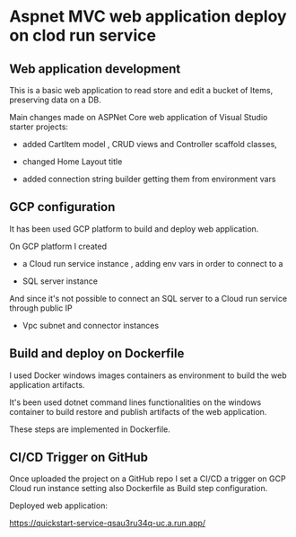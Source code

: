 # Aspnet MVC web application deploy on clod run service 



## Web application development 



This is a basic web application to read store and edit a bucket of Items, preserving data on a DB.



Main changes made on ASPNet Core web application of Visual Studio starter projects:

* added CartItem model , CRUD views and Controller scaffold classes,

* changed Home Layout title

* added connection string builder getting them from environment vars



## GCP configuration



It has been used GCP platform to build and deploy web application.



On GCP platform I created

* a Cloud run service instance , adding env vars in order to connect to a

* SQL server instance 

And since it's not possible to connect an SQL server to a Cloud run service through public IP 

* Vpc subnet and connector instances



## Build and deploy on Dockerfile



I used Docker windows images containers as environment to build the web application artifacts.



It's been used dotnet command lines functionalities on the windows container to build restore and publish artifacts of the web application.



These steps are implemented in Dockerfile.



## CI/CD Trigger on GitHub 



Once uploaded the project on a GitHub repo I set a CI/CD a trigger on GCP Cloud run instance setting also Dockerfile as Build step configuration.




Deployed web application:

https://quickstart-service-qsau3ru34q-uc.a.run.app/
